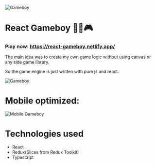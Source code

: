 
![Gameboy](https://i.imgur.com/NVd0JE7.png)


# React Gameboy 🐍🍎🎮

### Play now: https://react-gameboy.netlify.app/

The main idea was to create my own game logic without using canvas or any side game library. 

So the game engine is just written with pure js and react.

![Gameboy](https://i.imgur.com/hc96tls.gif)

# Mobile optimized:
![Mobile Gameboy](https://i.imgur.com/wowXW6C.gif)

# Technologies used
- React
- Redux(Slices from Redux Toolkit)
- Typescript
